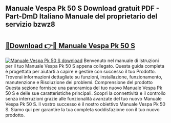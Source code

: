## Manuale Vespa Pk 50 S Download gratuit PDF - Part-DmD Italiano Manuale del proprietario del servizio bzwz8

# <h2><a href="http://dfbpry.blite.top/?on=Manuale+Vespa+Pk+50+S">🔗Download 👉🔴 Manuale Vespa Pk 50 S</a></h2>

[![Manuale Vespa Pk 50 S download](https://i.imgur.com/lujVjoI.png)](http://dfbpry.blite.top/?on=Manuale+Vespa+Pk+50+S)
Benvenuto nel manuale di Istruzioni per il tuo Manuale Vespa Pk 50 S appena collegato. Questa guida completa è progettata per aiutarti a capire e gestire con successo il tuo Prodotto. Troverai informazioni dettagliate su funzioni, installazione, funzionamento, manutenzione e Risoluzione dei problemi. Comprensione del prodotto Questa sezione fornisce una panoramica del tuo nuovo Manuale Vespa Pk 50 S e delle sue caratteristiche principali. Scopri la connettività e il controllo senza interruzioni grazie alle funzionalità avanzate del tuo nuovo Manuale Vespa Pk 50 S. Il vostro successo è il nostro obiettivo Manuale Vespa Pk 50 S. Siamo qui per garantire la tua completa soddisfazione con il tuo nuovo prodotto.
